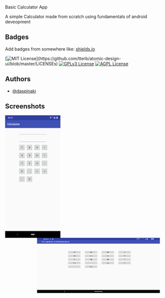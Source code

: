 
Basic Calculator App

A simple Calculator made from scratch using fundamentals of android deveopment


## Badges

Add badges from somewhere like: [shields.io](https://shields.io/)

[![MIT License](https://img.shields.io/apm/l/atomic-design-ui.svg?)](https://github.com/tterb/atomic-design-ui/blob/master/LICENSEs)
[![GPLv3 License](https://img.shields.io/badge/License-GPL%20v3-yellow.svg)](https://opensource.org/licenses/)
[![AGPL License](https://img.shields.io/badge/license-AGPL-blue.svg)](http://www.gnu.org/licenses/agpl-3.0)

  
## Authors

- [@daspinaki](https://github.com/daspinaki)

  




  
## Screenshots

<img src="potrait.png" align="left" width="180" height="400">
<img src="potrait.png" align="right" width="400" height="180">

  


  